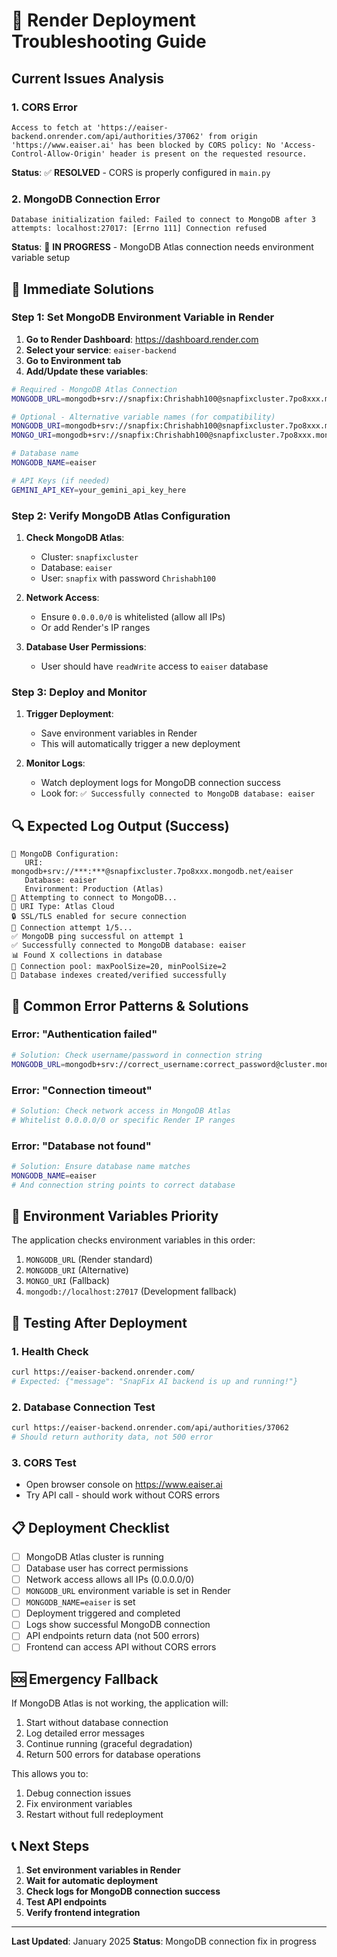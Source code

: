 # 🚨 Render Deployment Troubleshooting Guide

## Current Issues Analysis

### 1. CORS Error
```
Access to fetch at 'https://eaiser-backend.onrender.com/api/authorities/37062' from origin 'https://www.eaiser.ai' has been blocked by CORS policy: No 'Access-Control-Allow-Origin' header is present on the requested resource.
```

**Status**: ✅ **RESOLVED** - CORS is properly configured in `main.py`

### 2. MongoDB Connection Error
```
Database initialization failed: Failed to connect to MongoDB after 3 attempts: localhost:27017: [Errno 111] Connection refused
```

**Status**: 🔧 **IN PROGRESS** - MongoDB Atlas connection needs environment variable setup

## 🔧 Immediate Solutions

### Step 1: Set MongoDB Environment Variable in Render

1. **Go to Render Dashboard**: https://dashboard.render.com
2. **Select your service**: `eaiser-backend`
3. **Go to Environment tab**
4. **Add/Update these variables**:

```bash
# Required - MongoDB Atlas Connection
MONGODB_URL=mongodb+srv://snapfix:Chrishabh100@snapfixcluster.7po8xxx.mongodb.net/eaiser?retryWrites=true&w=majority

# Optional - Alternative variable names (for compatibility)
MONGODB_URI=mongodb+srv://snapfix:Chrishabh100@snapfixcluster.7po8xxx.mongodb.net/eaiser?retryWrites=true&w=majority
MONGO_URI=mongodb+srv://snapfix:Chrishabh100@snapfixcluster.7po8xxx.mongodb.net/eaiser?retryWrites=true&w=majority

# Database name
MONGODB_NAME=eaiser

# API Keys (if needed)
GEMINI_API_KEY=your_gemini_api_key_here
```

### Step 2: Verify MongoDB Atlas Configuration

1. **Check MongoDB Atlas**:
   - Cluster: `snapfixcluster`
   - Database: `eaiser`
   - User: `snapfix` with password `Chrishabh100`

2. **Network Access**:
   - Ensure `0.0.0.0/0` is whitelisted (allow all IPs)
   - Or add Render's IP ranges

3. **Database User Permissions**:
   - User should have `readWrite` access to `eaiser` database

### Step 3: Deploy and Monitor

1. **Trigger Deployment**:
   - Save environment variables in Render
   - This will automatically trigger a new deployment

2. **Monitor Logs**:
   - Watch deployment logs for MongoDB connection success
   - Look for: `✅ Successfully connected to MongoDB database: eaiser`

## 🔍 Expected Log Output (Success)

```
🔧 MongoDB Configuration:
   URI: mongodb+srv://***:***@snapfixcluster.7po8xxx.mongodb.net/eaiser
   Database: eaiser
   Environment: Production (Atlas)
🔄 Attempting to connect to MongoDB...
🔧 URI Type: Atlas Cloud
🔒 SSL/TLS enabled for secure connection
🔄 Connection attempt 1/5...
✅ MongoDB ping successful on attempt 1
✅ Successfully connected to MongoDB database: eaiser
📊 Found X collections in database
🔧 Connection pool: maxPoolSize=20, minPoolSize=2
📇 Database indexes created/verified successfully
```

## 🚨 Common Error Patterns & Solutions

### Error: "Authentication failed"
```bash
# Solution: Check username/password in connection string
MONGODB_URL=mongodb+srv://correct_username:correct_password@cluster.mongodb.net/eaiser
```

### Error: "Connection timeout"
```bash
# Solution: Check network access in MongoDB Atlas
# Whitelist 0.0.0.0/0 or specific Render IP ranges
```

### Error: "Database not found"
```bash
# Solution: Ensure database name matches
MONGODB_NAME=eaiser
# And connection string points to correct database
```

## 🔧 Environment Variables Priority

The application checks environment variables in this order:
1. `MONGODB_URL` (Render standard)
2. `MONGODB_URI` (Alternative)
3. `MONGO_URI` (Fallback)
4. `mongodb://localhost:27017` (Development fallback)

## 🧪 Testing After Deployment

### 1. Health Check
```bash
curl https://eaiser-backend.onrender.com/
# Expected: {"message": "SnapFix AI backend is up and running!"}
```

### 2. Database Connection Test
```bash
curl https://eaiser-backend.onrender.com/api/authorities/37062
# Should return authority data, not 500 error
```

### 3. CORS Test
- Open browser console on https://www.eaiser.ai
- Try API call - should work without CORS errors

## 📋 Deployment Checklist

- [ ] MongoDB Atlas cluster is running
- [ ] Database user has correct permissions
- [ ] Network access allows all IPs (0.0.0.0/0)
- [ ] `MONGODB_URL` environment variable is set in Render
- [ ] `MONGODB_NAME=eaiser` is set
- [ ] Deployment triggered and completed
- [ ] Logs show successful MongoDB connection
- [ ] API endpoints return data (not 500 errors)
- [ ] Frontend can access API without CORS errors

## 🆘 Emergency Fallback

If MongoDB Atlas is not working, the application will:
1. Start without database connection
2. Log detailed error messages
3. Continue running (graceful degradation)
4. Return 500 errors for database operations

This allows you to:
1. Debug connection issues
2. Fix environment variables
3. Restart without full redeployment

## 📞 Next Steps

1. **Set environment variables in Render**
2. **Wait for automatic deployment**
3. **Check logs for MongoDB connection success**
4. **Test API endpoints**
5. **Verify frontend integration**

---

**Last Updated**: January 2025
**Status**: MongoDB connection fix in progress